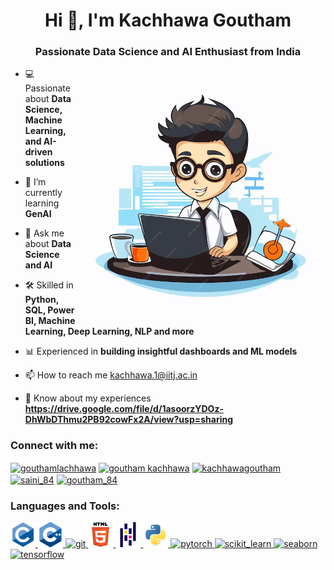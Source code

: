 <h1 align="center">Hi 👋, I'm Kachhawa Goutham</h1>
<h3 align="center">Passionate Data Science and AI Enthusiast from India</h3>
<img align="right" alt="Coding" width="400", src="https://github.com/goutham84/goutham84/blob/main/coding.jpg">

- 💻 Passionate about **Data Science, Machine Learning, and AI-driven solutions**

- 🌱 I’m currently learning **GenAI**

- 💬 Ask me about **Data Science and AI**

- 🛠️ Skilled in **Python, SQL, Power BI, Machine Learning, Deep Learning, NLP and more**

- 📊 Experienced in **building insightful dashboards and ML models**

- 📫 How to reach me [kachhawa.1@iitj.ac.in](kachhawa.1@iitj.ac.in)

- 📄 Know about my experiences **https://drive.google.com/file/d/1asoorzYDOz-DhWbDThmu2PB92cowFx2A/view?usp=sharing**

<h3 align="left">Connect with me:</h3>
<p align="left">
<a href="https://twitter.com/gouthamlachhawa" target="blank"><img align="center" src="https://raw.githubusercontent.com/rahuldkjain/github-profile-readme-generator/master/src/images/icons/Social/twitter.svg" alt="gouthamlachhawa" height="30" width="40" /></a>
<a href="https://linkedin.com/in/goutham kachhawa" target="blank"><img align="center" src="https://raw.githubusercontent.com/rahuldkjain/github-profile-readme-generator/master/src/images/icons/Social/linked-in-alt.svg" alt="goutham kachhawa" height="30" width="40" /></a>
<a href="https://kaggle.com/kachhawagoutham" target="blank"><img align="center" src="https://raw.githubusercontent.com/rahuldkjain/github-profile-readme-generator/master/src/images/icons/Social/kaggle.svg" alt="kachhawagoutham" height="30" width="40" /></a>
<a href="https://codeforces.com/profile/saini_84" target="blank"><img align="center" src="https://raw.githubusercontent.com/rahuldkjain/github-profile-readme-generator/master/src/images/icons/Social/codeforces.svg" alt="saini_84" height="30" width="40" /></a>
<a href="https://www.leetcode.com/goutham_84" target="blank"><img align="center" src="https://raw.githubusercontent.com/rahuldkjain/github-profile-readme-generator/master/src/images/icons/Social/leet-code.svg" alt="goutham_84" height="30" width="40" /></a>
</p>

<h3 align="left">Languages and Tools:</h3>
<p align="left"> <a href="https://www.cprogramming.com/" target="_blank" rel="noreferrer"> <img src="https://raw.githubusercontent.com/devicons/devicon/master/icons/c/c-original.svg" alt="c" width="40" height="40"/> </a> <a href="https://www.w3schools.com/cpp/" target="_blank" rel="noreferrer"> <img src="https://raw.githubusercontent.com/devicons/devicon/master/icons/cplusplus/cplusplus-original.svg" alt="cplusplus" width="40" height="40"/> </a> <a href="https://git-scm.com/" target="_blank" rel="noreferrer"> <img src="https://www.vectorlogo.zone/logos/git-scm/git-scm-icon.svg" alt="git" width="40" height="40"/> </a> <a href="https://www.w3.org/html/" target="_blank" rel="noreferrer"> <img src="https://raw.githubusercontent.com/devicons/devicon/master/icons/html5/html5-original-wordmark.svg" alt="html5" width="40" height="40"/> </a> <a href="https://pandas.pydata.org/" target="_blank" rel="noreferrer"> <img src="https://raw.githubusercontent.com/devicons/devicon/2ae2a900d2f041da66e950e4d48052658d850630/icons/pandas/pandas-original.svg" alt="pandas" width="40" height="40"/> </a> <a href="https://www.python.org" target="_blank" rel="noreferrer"> <img src="https://raw.githubusercontent.com/devicons/devicon/master/icons/python/python-original.svg" alt="python" width="40" height="40"/> </a> <a href="https://pytorch.org/" target="_blank" rel="noreferrer"> <img src="https://www.vectorlogo.zone/logos/pytorch/pytorch-icon.svg" alt="pytorch" width="40" height="40"/> </a> <a href="https://scikit-learn.org/" target="_blank" rel="noreferrer"> <img src="https://upload.wikimedia.org/wikipedia/commons/0/05/Scikit_learn_logo_small.svg" alt="scikit_learn" width="40" height="40"/> </a> <a href="https://seaborn.pydata.org/" target="_blank" rel="noreferrer"> <img src="https://seaborn.pydata.org/_images/logo-mark-lightbg.svg" alt="seaborn" width="40" height="40"/> </a> <a href="https://www.tensorflow.org" target="_blank" rel="noreferrer"> <img src="https://www.vectorlogo.zone/logos/tensorflow/tensorflow-icon.svg" alt="tensorflow" width="40" height="40"/> </a> </p>
